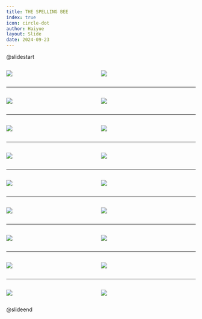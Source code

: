 ```yaml
---
title: THE SPELLING BEE
index: true
icon: circle-dot
author: Haiyue
layout: Slide
date: 2024-09-23
---
```

 
@slidestart

<div style="display:flex">
<div style="flex:1">

![](/reading/english/Level-O/THE%20SPELLING%20BEE/001.webp)
</div>
<div style="flex:1">

![](/reading/english/Level-O/THE%20SPELLING%20BEE/002.webp)
</div>
</div>

---

<div style="display:flex">
<div style="flex:1">

![](/reading/english/Level-O/THE%20SPELLING%20BEE/003.webp)
</div>
<div style="flex:1">

![](/reading/english/Level-O/THE%20SPELLING%20BEE/004.webp)
</div>
</div>

---

<div style="display:flex">
<div style="flex:1">

![](/reading/english/Level-O/THE%20SPELLING%20BEE/005.webp)
</div>
<div style="flex:1">

![](/reading/english/Level-O/THE%20SPELLING%20BEE/006.webp)
</div>
</div>

---

<div style="display:flex">
<div style="flex:1">

![](/reading/english/Level-O/THE%20SPELLING%20BEE/007.webp)
</div>
<div style="flex:1">

![](/reading/english/Level-O/THE%20SPELLING%20BEE/008.webp)
</div>
</div>

---

<div style="display:flex">
<div style="flex:1">

![](/reading/english/Level-O/THE%20SPELLING%20BEE/009.webp)
</div>
<div style="flex:1">

![](/reading/english/Level-O/THE%20SPELLING%20BEE/010.webp)
</div>
</div>

---

<div style="display:flex">
<div style="flex:1">

![](/reading/english/Level-O/THE%20SPELLING%20BEE/011.webp)
</div>
<div style="flex:1">

![](/reading/english/Level-O/THE%20SPELLING%20BEE/012.webp)
</div>
</div>

---

<div style="display:flex">
<div style="flex:1">

![](/reading/english/Level-O/THE%20SPELLING%20BEE/013.webp)
</div>
<div style="flex:1">

![](/reading/english/Level-O/THE%20SPELLING%20BEE/014.webp)
</div>
</div>

---

<div style="display:flex">
<div style="flex:1">

![](/reading/english/Level-O/THE%20SPELLING%20BEE/015.webp)
</div>
<div style="flex:1">

![](/reading/english/Level-O/THE%20SPELLING%20BEE/016.webp)
</div>
</div>

---

<div style="display:flex">
<div style="flex:1">

![](/reading/english/Level-O/THE%20SPELLING%20BEE/017.webp)
</div>
<div style="flex:1">

![](/reading/english/Level-O/THE%20SPELLING%20BEE/018.webp)
</div>
</div>

@slideend